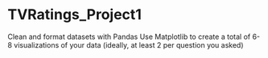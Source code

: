 # TVRatings_Project1

Clean and format datasets with Pandas
Use Matplotlib to create a total of 6-8 visualizations of your data (ideally, at least 2 per question you asked)
